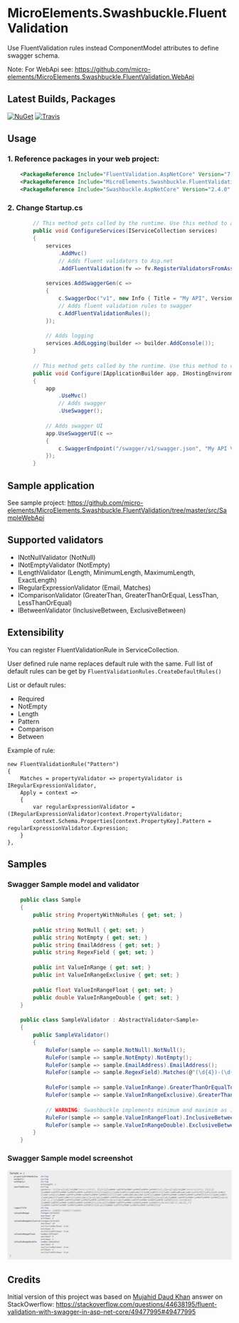 # MicroElements.Swashbuckle.FluentValidation
Use FluentValidation rules instead ComponentModel attributes to define swagger schema.

Note: For WebApi see: https://github.com/micro-elements/MicroElements.Swashbuckle.FluentValidation.WebApi

## Latest Builds, Packages
[![NuGet](https://img.shields.io/nuget/v/MicroElements.Swashbuckle.FluentValidation.svg)](https://www.nuget.org/packages/MicroElements.Swashbuckle.FluentValidation/)
[![Travis](https://img.shields.io/travis/micro-elements/MicroElements.Swashbuckle.FluentValidation/master.svg?label=travis%20build)](https://travis-ci.org/micro-elements/MicroElements.Swashbuckle.FluentValidation)

## Usage

### 1. Reference packages in your web project:
```xml
    <PackageReference Include="FluentValidation.AspNetCore" Version="7.5.2" />
    <PackageReference Include="MicroElements.Swashbuckle.FluentValidation" Version="0.7.0" />
    <PackageReference Include="Swashbuckle.AspNetCore" Version="2.4.0" />
```

### 2. Change Startup.cs

```csharp
        // This method gets called by the runtime. Use this method to add services to the container.
        public void ConfigureServices(IServiceCollection services)
        {
            services
                .AddMvc()
                // Adds fluent validators to Asp.net
                .AddFluentValidation(fv => fv.RegisterValidatorsFromAssemblyContaining<CustomerValidator>());

            services.AddSwaggerGen(c =>
            {
                c.SwaggerDoc("v1", new Info { Title = "My API", Version = "v1" });
                // Adds fluent validation rules to swagger
                c.AddFluentValidationRules();
            });

            // Adds logging
            services.AddLogging(builder => builder.AddConsole());
        }

        // This method gets called by the runtime. Use this method to configure the HTTP request pipeline.
        public void Configure(IApplicationBuilder app, IHostingEnvironment env)
        {
            app
                .UseMvc()
                // Adds swagger
                .UseSwagger();

            // Adds swagger UI
            app.UseSwaggerUI(c =>
            {
                c.SwaggerEndpoint("/swagger/v1/swagger.json", "My API V1");
            });
        }
```

## Sample application
See sample project: https://github.com/micro-elements/MicroElements.Swashbuckle.FluentValidation/tree/master/src/SampleWebApi

## Supported validators
* INotNullValidator (NotNull)
* INotEmptyValidator (NotEmpty)
* ILengthValidator (Length, MinimumLength, MaximumLength, ExactLength)
* IRegularExpressionValidator (Email, Matches)
* IComparisonValidator (GreaterThan, GreaterThanOrEqual, LessThan, LessThanOrEqual)
* IBetweenValidator (InclusiveBetween, ExclusiveBetween)

## Extensibility
You can register FluentValidationRule in ServiceCollection.

User defined rule name replaces default rule with the same.
Full list of default rules can be get by `FluentValidationRules.CreateDefaultRules()`

List or default rules:
* Required
* NotEmpty
* Length
* Pattern
* Comparison
* Between

Example of rule:
```
new FluentValidationRule("Pattern")
{
    Matches = propertyValidator => propertyValidator is IRegularExpressionValidator,
    Apply = context =>
    {
        var regularExpressionValidator = (IRegularExpressionValidator)context.PropertyValidator;
        context.Schema.Properties[context.PropertyKey].Pattern = regularExpressionValidator.Expression;
    }
},
```

## Samples

### Swagger Sample model and validator

```csharp
    public class Sample
    {
        public string PropertyWithNoRules { get; set; }

        public string NotNull { get; set; }
        public string NotEmpty { get; set; }
        public string EmailAddress { get; set; }
        public string RegexField { get; set; }

        public int ValueInRange { get; set; }
        public int ValueInRangeExclusive { get; set; }

        public float ValueInRangeFloat { get; set; }
        public double ValueInRangeDouble { get; set; }
    }

    public class SampleValidator : AbstractValidator<Sample>
    {
        public SampleValidator()
        {
            RuleFor(sample => sample.NotNull).NotNull();
            RuleFor(sample => sample.NotEmpty).NotEmpty();
            RuleFor(sample => sample.EmailAddress).EmailAddress();
            RuleFor(sample => sample.RegexField).Matches(@"(\d{4})-(\d{2})-(\d{2})");

            RuleFor(sample => sample.ValueInRange).GreaterThanOrEqualTo(5).LessThanOrEqualTo(10);
            RuleFor(sample => sample.ValueInRangeExclusive).GreaterThan(5).LessThan(10);

            // WARNING: Swashbuckle implements minimum and maximim as int so you will loss fraction part of float and double numbers
            RuleFor(sample => sample.ValueInRangeFloat).InclusiveBetween(1.1f, 5.3f);
            RuleFor(sample => sample.ValueInRangeDouble).ExclusiveBetween(2.2, 7.5f);
        }
    }
```

### Swagger Sample model screenshot
![SwaggerSample](image/swagger_sample.png "SwaggerSample")

## Credits

Initial version of this project was based on
[Mujahid Daud Khan](https://stackoverflow.com/users/1735196/mujahid-daud-khan) answer on StackOwerflow:
https://stackoverflow.com/questions/44638195/fluent-validation-with-swagger-in-asp-net-core/49477995#49477995
